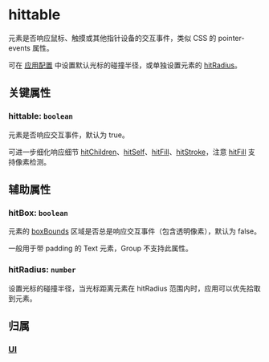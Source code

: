 <script setup>
import Case from '/component/Case.vue'
</script>

# hittable

元素是否响应鼠标、触摸或其他指针设备的交互事件，类似 CSS 的 pointer-events 属性。

可在 [应用配置](/reference/config/app/pointer.md#pointer-hitradius-number) 中设置默认光标的碰撞半径，或单独设置元素的 [hitRadius](#hitradius-number)。

## 关键属性

### hittable: `boolean`

元素是否响应交互事件，默认为 true。

<!-- 若设为 false, 自身和子元素将不再响应交互事件。 -->

可进一步细化响应细节 [hitChildren](./hitChildren.md)、[hitSelf](./hitSelf.md)、[hitFill](./hitFill.md)、[hitStroke](./hitStroke.md)，注意 [hitFill](./hitFill.md) 支持像素检测。

## 辅助属性

### hitBox: `boolean`

元素的 [boxBounds](/reference/property/bounds.md#boxbounds-iboundsdata) 区域是否总是响应交互事件（包含透明像素），默认为 false。

一般用于带 padding 的 Text 元素，Group 不支持此属性。

### hitRadius: `number`

设置光标的碰撞半径，当光标距离元素在 hitRadius 范围内时，应用可以优先拾取到元素。

## 归属

### [UI](/reference/display/UI.md)
